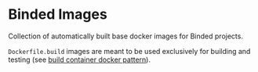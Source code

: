 # Binded Images

Collection of automatically built base docker images for Binded
projects.

`Dockerfile.build` images are meant to be used exclusively for building and testing (see [build container docker pattern](https://medium.com/@alexeiled/docker-pattern-the-build-container-b0d0e86ad601)).
